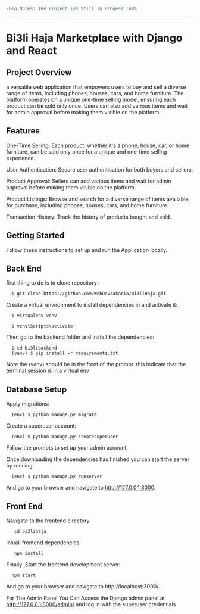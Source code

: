 ```diff
-Big Notes: THe Project iss Still In Progess :60%
```

<hr/>
<h1> Bi3li Haja Marketplace with Django and React </h1>

<h2>Project Overview</h2>

a versatile web application that empowers users to buy and sell a diverse range of items, including phones, houses, cars, and home furniture.
The platform operates on a unique one-time selling model,
ensuring each product can be sold only once. Users can also add various items and wait for admin approval before making them visible on the platform.

<h2>Features</h2>

One-Time Selling: Each product, whether it's a phone, house, car, or home furniture, can be sold only once for a unique and one-time selling experience.

User Authentication: Secure user authentication for both buyers and sellers.

Product Approval: Sellers can add various items and wait for admin approval before making them visible on the platform.

Product Listings: Browse and search for a diverse range of items available for purchase, including phones, houses, cars, and home furniture.

Transaction History: Track the history of products bought and sold.

<h2>Getting Started</h2>

Follow these instructions to set up and run the Application locally.

<h2>Back End </h2>

first thing to do is to clone repository :

      $ git clone https://github.com/WebDevZakaria/Bi3liHaja.git

Create a virtual environment to install dependencies in and activate it:

      $ virtualenv venv

      $ venv\Scripts\activate

Then go to the backend folder and install the dependencies:

      $ cd bi3libackend
      (venv) $ pip install -r requirements.txt

Note the (venv) should be in the front of the prompt. this indicate that the terminal session is in a virtual env

<h2>Database Setup</h2>

Apply migrations:

      (env) $ python manage.py migrate

Create a superuser account:

      (env) $ python manage.py createsuperuser

Follow the prompts to set up your admin account.

Once downloading the dependencies has finished you can start the server by running:

      (env) $ python manage.py runserver

And go to your browser and navigate to http://127.0.0.1:8000.

<h2>Front End </h2>

Navigate to the frontend directory

       cd bi3lihaja

Install frontend dependencies:

       npm install

Finally ,Start the frontend development server:

      npm start

And go to your browser and navigate to http://localhost:3000/.

For The Admin Panel You Can Access the Django admin panel at http://127.0.0.1:8000/admin/ and log in with the superuser credentials

